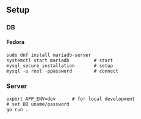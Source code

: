 ## Setup

### DB

#### Fedora

```
sudo dnf install mariadb-server
systemctl start mariadb         # start
mysql_secure_installation       # setup
mysql -u root -ppassword        # connect
```

### Server

```
export APP_ENV=dev      # for local development
# set DB uname/password
go run .
```
